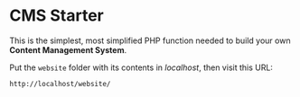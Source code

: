 CMS Starter
===========

This is the simplest, most simplified PHP function needed to build your own **Content Management System**.

Put the `website` folder with its contents in _localhost_, then visit this URL:

    http://localhost/website/